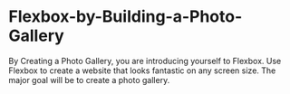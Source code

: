 # Flexbox-by-Building-a-Photo-Gallery
By Creating a Photo Gallery, you are introducing yourself to Flexbox. Use Flexbox to create a website that looks fantastic on any screen size. The major goal will be to create a photo gallery.
